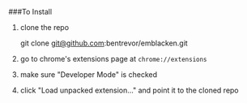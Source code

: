 ###To Install

1. clone the repo

    git clone git@github.com:bentrevor/emblacken.git

2. go to chrome's extensions page at `chrome://extensions`

3. make sure "Developer Mode" is checked

4. click "Load unpacked extension..." and point it to the cloned repo
